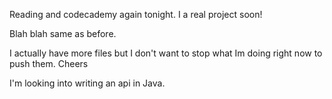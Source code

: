 Reading and codecademy again tonight. I a real project soon!

Blah blah same as before.

I actually have more files but I don't want to stop what Im doing right now to push them. Cheers

I'm looking into writing an api in Java.
